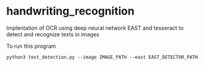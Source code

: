 # handwriting_recognition
Implentation of OCR using deep neural network EAST and tesseract to detect and recognize texts in images

To run this program

```python3 text_detection.py --image IMAGE_PATH --east EAST_DETECTOR_PATH```
